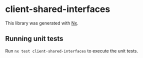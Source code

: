 # client-shared-interfaces

This library was generated with [Nx](https://nx.dev).

## Running unit tests

Run `nx test client-shared-interfaces` to execute the unit tests.
